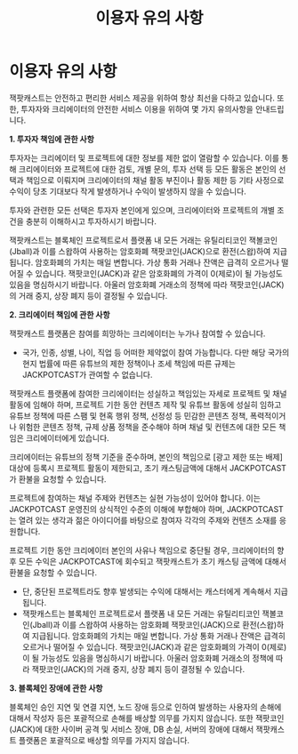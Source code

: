 ﻿---
title: '이용자 유의 사항'
---

# 이용자 유의 사항

잭팟캐스트는 안전하고 편리한 서비스 제공을 위하여 항상 최선을 다하고 있습니다. 또한, 투자자와 크리에이터의 안전한 서비스 이용을 위하여 몇 가지 유의사항을 안내드립니다.
<br/>

**1. 투자자 책임에 관한 사항**

투자자는 크리에이터 및 프로젝트에 대한 정보를 제한 없이 열람할 수 있습니다. 이를 통해 크리에이터와 프로젝트에 대한 검토, 개별 문의, 투자 선택 등 모든 활동은 본인의 선택과 책임으로 이뤄지며 크리에이터의 채널 활동 부진이나 활동 제한 등 기타 사정으로 수익이 당초 기대보다 작게 발생하거나 수익이 발생하지 않을 수 있습니다.

투자와 관련한 모든 선택은 투자자 본인에게 있으며, 크리에이터와 프로젝트의 개별 조건을 충분히 이해하시고 투자하시기 바랍니다.

잭팟캐스트는 블록체인 프로젝트로서 플랫폼 내 모든 거래는 유틸리티코인 잭볼코인(Jball)과 이를 스왑하여 사용하는 암호화폐 잭팟코인(JACK)으로 환전(스왑)하여 지급됩니다. 암호화폐의 가치는 매일 변합니다. 가상 통화 거래나 잔액은 급격히 오르거나 떨어질 수 있습니다. 잭팟코인(JACK)과 같은 암호화폐의 가격이 0(제로)이 될 가능성도 있음을 명심하시기 바랍니다. 아울러 암호화폐 거래소의 정책에 따라 잭팟코인(JACK)의 거래 중지, 상장 폐지 등이 결정될 수 있습니다.

**2. 크리에이터 책임에 관한 사항**

잭팟캐스트 플랫폼은 참여를 희망하는 크리에이터는 누가나 참여할 수 있습니다.

- 국가, 인종, 성별, 나이, 직업 등 어떠한 제약없이 참여 가능합니다. 다만 해당 국가의 현지 법률에 따른 유튜브의 제한 정책이나 조세 책임에 따른 규제는 JACKPOTCAST가 관여할 수 없습니다.

잭팟캐스트 플랫폼에 참여한 크리에이터는 성실하고 책임있는 자세로 프로젝트 및 채널 활동에 임해야 하며, 프로젝트 기한 동안 컨텐츠 제작 및 유튜브 활동에 성실히 임하고 유튜브 정책에 따른 스팸 및 현혹 행위 정책, 선정성 등 민감한 콘텐츠 정책, 폭력적이거나 위험한 콘텐츠 정책, 규제 상품 정책을 준수해야 하며 채널 및 컨텐츠에 대한 모든 책임은 크리에이터에게 있습니다.

크리에이터는 유튜브의 정책 기준을 준수하며, 본인의 책임으로 [광고 제한 또는 배제] 대상에 등록시 프로젝트 활동이 제한되고, 초기 캐스팅금액에 대해서 JACKPOTCAST가 환불을 요청할 수 있습니다.

프로젝트에 참여하는 채널 주제와 컨텐츠는 실현 가능성이 있어야 합니다. 이는 JACKPOTCAST 운영진의 상식적인 수준의 이해에 부합해야 하며, JACKPOTCAST는 열려 있는 생각과 젊은 아이디어를 바탕으로 참여자 각각의 주제와 컨텐츠 소재를 응원합니다.

프로젝트 기한 동안 크리에이터 본인의 사유나 책임으로 중단될 경우, 크리에이터의 향후 모든 수익은 JACKPOTCAST에 회수되고 잭팟캐스트가 초기 캐스팅 금액에 대해서 환불을 요청할 수 있습니다.

- 단, 중단된 프로젝트라도 향후 발생되는 수익에 대해서는 캐스터에게 계속해서 지급됩니다.
- 잭팟캐스트는 블록체인 프로젝트로서 플랫폼 내 모든 거래는 유틸리티코인 잭볼코인(Jball)과 이를 스왑하여 사용하는 암호화폐 잭팟코인(JACK)으로 환전(스왑)하여 지급됩니다. 암호화폐의 가치는 매일 변합니다. 가상 통화 거래나 잔액은 급격히 오르거나 떨어질 수 있습니다. 잭팟코인(JACK)과 같은 암호화폐의 가격이 0(제로)이 될 가능성도 있음을 명심하시기 바랍니다. 아울러 암호화폐 거래소의 정책에 따라 잭팟코인(JACK)의 거래 중지, 상장 폐지 등이 결정될 수 있습니다.

**3. 블록체인 장애에 관한 사항**

블록체인 승인 지연 및 연결 지연, 노드 장애 등으로 인하여 발생하는 사용자의 손해에 대해서 작성자 등은 포괄적으로 손해를 배상할 의무를 가지지 않습니다. 또한 잭팟코인(JACK)에 대한 사이버 공격 및 서비스 장애, DB 손실, 서버의 장애에 대해서 잭팟캐스트 플랫폼은 포괄적으로 배상할 의무를 가지지 않습니다.
